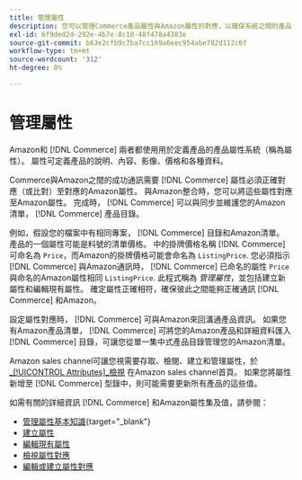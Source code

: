 ```yaml
---
title: 管理屬性
description: 您可以管理Commerce產品屬性與Amazon屬性的對應，以確保系統之間的產品資訊準確。
exl-id: 6f9ded2d-292e-4b7e-8c10-48f478a4383e
source-git-commit: b63e2cfb9c7ba7cc169a6eec954abe782d112c6f
workflow-type: tm+mt
source-wordcount: '312'
ht-degree: 0%

---
```


# 管理屬性

Amazon和 [!DNL Commerce] 兩者都使用用於定義產品的產品屬性系統（稱為屬性）。 屬性可定義產品的說明、內容、影像、價格和各種資料。

Commerce與Amazon之間的成功通訊需要 [!DNL Commerce] 屬性必須正確對應（或比對）至對應的Amazon屬性。 與Amazon整合時，您可以將這些屬性對應至Amazon屬性。 完成時， [!DNL Commerce] 可以與同步並維護您的Amazon清單， [!DNL Commerce] 產品目錄。

例如，假設您的檔案中有相同專案， [!DNL Commerce] 目錄和Amazon清單。 產品的一個屬性可能是料號的清單價格。 中的掛牌價格名稱 [!DNL Commerce] 可命名為 `Price`，而Amazon的掛牌價格可能會命名為 `ListingPrice`. 您必須指示 [!DNL Commerce] 與Amazon通訊時， [!DNL Commerce] 已命名的屬性 `Price` 與命名的Amazon屬性相同 `ListingPrice`. 此程式稱為 _管理屬性_，並包括建立新屬性和編輯現有屬性。 確定屬性正確相符，確保彼此之間能夠正確通訊 [!DNL Commerce] 和Amazon。

設定屬性對應時， [!DNL Commerce] 可與Amazon來回溝通產品資訊。 如果您有Amazon產品清單， [!DNL Commerce] 可將您的Amazon產品和詳細資料匯入 [!DNL Commerce] 目錄，可讓您從單一集中式產品目錄管理您的Amazon清單。

Amazon sales channel可讓您視需要存取、檢閱、建立和管理屬性，於 [_[!UICONTROL Attributes]_檢視](./attributes-view.md) 在Amazon sales channel首頁。 如果您將屬性新增至 [!DNL Commerce] 型錄中，則可能需要更新所有產品的這些值。

如需有關的詳細資訊 [!DNL Commerce] 和Amazon屬性集及值，請參閱：

- [管理屬性基本知識](https://docs.magento.com/user-guide/catalog/product-attributes.html){target="_blank"}
- [建立屬性](./creating-attributes.md#create-an-attribute)
- [編輯現有屬性](./creating-attributes.md#edit-an-attribute)
- [檢視屬性對應](./amazon-matching-attributes-values.md)
- [編輯或建立屬性對應](./amazon-manually-update-incomplete-listing.md)
